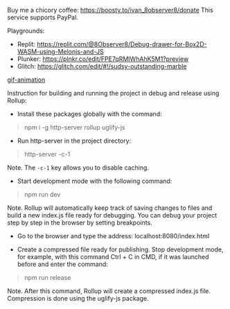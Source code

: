 Buy me a chicory coffee: https://boosty.to/ivan_8observer8/donate This service supports PayPal.

Playgrounds:

- Replit: https://replit.com/@8Observer8/Debug-drawer-for-Box2D-WASM-using-Melonjs-and-JS
- Plunker: https://plnkr.co/edit/FPE7qRMIWhAhK5M1?preview
- Glitch: https://glitch.com/edit/#!/sudsy-outstanding-marble

[gif-animation](https://user-images.githubusercontent.com/3908473/254252191-646cb808-909c-4a1a-9312-b5454f6f2847.gif)

Instruction for building and running the project in debug and release using Rollup:

- Install these packages globally with the command:

> npm i -g http-server rollup uglify-js

- Run http-server in the project directory:

> http-server -c-1

Note. The `-c-1` key allows you to disable caching.

- Start development mode with the following command:

> npm run dev

Note. Rollup will automatically keep track of saving changes to files and build a new index.js file ready for debugging. You can debug your project step by step in the browser by setting breakpoints.

- Go to the browser and type the address: localhost:8080/index.html

- Create a compressed file ready for publishing. Stop development mode, for example, with this command Ctrl + C in CMD, if it was launched before and enter the command:

> npm run release

Note. After this command, Rollup will create a compressed index.js file. Compression is done using the uglify-js package.
